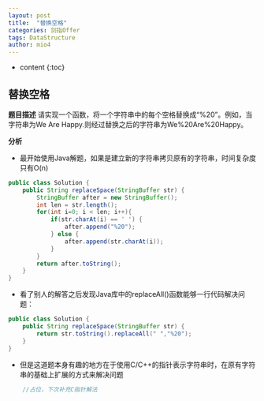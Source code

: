 ```yaml
---
layout: post
title:  "替换空格"
categories: 剑指Offer
tags: DataStructure
author: mio4
---
```


* content
{:toc}







## 替换空格


**题目描述**
请实现一个函数，将一个字符串中的每个空格替换成“%20”。例如，当字符串为We Are Happy.则经过替换之后的字符串为We%20Are%20Happy。

**分析**

 - 最开始使用Java解题，如果是建立新的字符串拷贝原有的字符串，时间复杂度只有O(n)


```java
public class Solution {
    public String replaceSpace(StringBuffer str) {
    	StringBuffer after = new StringBuffer();
		int len = str.length();
		for(int i=0; i < len; i++){
			if(str.charAt(i) == ' ') {
				after.append("%20");
			} else {
				after.append(str.charAt(i));
			}
		}
		return after.toString();
    }
}
```

 - 看了别人的解答之后发现Java库中的replaceAll()函数能够一行代码解决问题：


```java
public class Solution {
    public String replaceSpace(StringBuffer str) {
    	return str.toString().replaceAll(" ","%20");
    }
}
```

 - 但是这道题本身有趣的地方在于使用C/C++的指针表示字符串时，在原有字符串的基础上扩展的方式来解决问题


```c
	//占位，下次补充C指针解法
```
